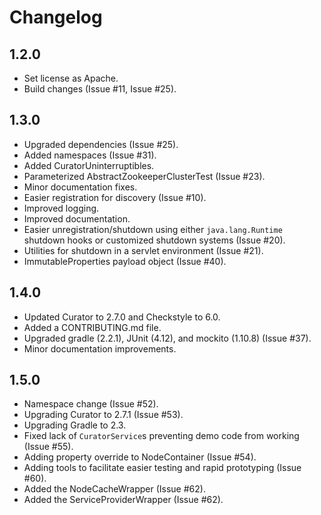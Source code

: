 Changelog
=========

1.2.0
-----

* Set license as Apache.
* Build changes (Issue #11, Issue #25).

1.3.0
-----

* Upgraded dependencies (Issue #25).
* Added namespaces (Issue #31). 
* Added CuratorUninterruptibles.
* Parameterized AbstractZookeeperClusterTest (Issue #23).
* Minor documentation fixes.
* Easier registration for discovery (Issue #10).
* Improved logging.
* Improved documentation.
* Easier unregistration/shutdown using either `java.lang.Runtime` shutdown hooks or customized shutdown systems (Issue #20).
* Utilities for shutdown in a servlet environment (Issue #21). 
* ImmutableProperties payload object (Issue #40).

1.4.0
-----

* Updated Curator to 2.7.0 and Checkstyle to 6.0.
* Added a CONTRIBUTING.md file.
* Upgraded gradle (2.2.1), JUnit (4.12), and mockito (1.10.8) (Issue #37).
* Minor documentation improvements.

1.5.0
-----

* Namespace change (Issue #52).
* Upgrading Curator to 2.7.1 (Issue #53).
* Upgrading Gradle to 2.3.
* Fixed lack of `CuratorService`s preventing demo code from working (Issue #55).
* Adding property override to NodeContainer (Issue #54).
* Adding tools to facilitate easier testing and rapid prototyping (Issue #60).
* Added the NodeCacheWrapper (Issue #62).
* Added the ServiceProviderWrapper (Issue #62).